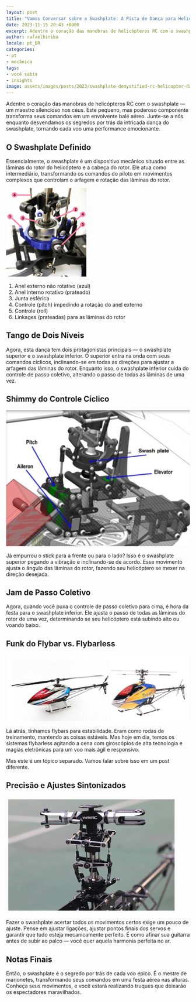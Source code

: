 ```yaml
---
layout: post
title: "Vamos Conversar sobre o Swashplate: A Pista de Dança para Helicópteros RC"
date: 2023-11-15 20:43 +0000
excerpt: Adentre o coração das manobras de helicópteros RC com o swashplate — um maestro silencioso nos céus. Este pequeno, mas poderoso componente transforma seus comandos em um envolvente balé aéreo. Junte-se a nós enquanto desvendamos os segredos por trás da intricada dança do swashplate, tornando cada voo uma performance emocionante.
author: rafaelbiriba
locale: pt_BR
categories:
- pt
- mecânica
tags:
- você sabia
- insights
image: assets/images/posts/2023/swashplate-demystified-rc-helicopter-dance/swashplates.jpg
---
```


Adentre o coração das manobras de helicópteros RC com o swashplate — um maestro silencioso nos céus. Este pequeno, mas poderoso componente transforma seus comandos em um envolvente balé aéreo. Junte-se a nós enquanto desvendamos os segredos por trás da intricada dança do swashplate, tornando cada voo uma performance emocionante.

## O Swashplate Definido

Essencialmente, o swashplate é um dispositivo mecânico situado entre as lâminas do rotor do helicóptero e a cabeça do rotor. Ele atua como intermediário, transformando os comandos do piloto em movimentos complexos que controlam o arfagem e rotação das lâminas do rotor.

![Swashplate em um helicóptero controlado por rádio.](/assets/images/posts/2023/swashplate-demystified-rc-helicopter-dance/wikipedia-swashplate.png)

1. Anel externo não rotativo (azul)
2. Anel interno rotativo (prateado)
3. Junta esférica
4. Controle (pitch) impedindo a rotação do anel externo
5. Controle (roll)
6. Linkages (prateadas) para as lâminas do rotor

## Tango de Dois Níveis

Agora, esta dança tem dois protagonistas principais — o swashplate superior e o swashplate inferior. O superior entra na onda com seus comandos cíclicos, inclinando-se em todas as direções para ajustar a arfagem das lâminas do rotor. Enquanto isso, o swashplate inferior cuida do controle de passo coletivo, alterando o passo de todas as lâminas de uma vez.

## Shimmy do Controle Cíclico

![Servos do Swashplate](/assets/images/posts/2023/swashplate-demystified-rc-helicopter-dance/swashplate-servos.jpg)

Já empurrou o stick para a frente ou para o lado? Isso é o swashplate superior pegando a vibração e inclinando-se de acordo. Esse movimento ajusta o ângulo das lâminas do rotor, fazendo seu helicóptero se mexer na direção desejada.

## Jam de Passo Coletivo

Agora, quando você puxa o controle de passo coletivo para cima, é hora da festa para o swashplate inferior. Ele ajusta o passo de todas as lâminas do rotor de uma vez, determinando se seu helicóptero está subindo alto ou voando baixo.

## Funk do Flybar vs. Flybarless

![Flybar vs. Flybarless](/assets/images/posts/2023/swashplate-demystified-rc-helicopter-dance/flybar-flybarless.jpg)

Lá atrás, tínhamos flybars para estabilidade. Eram como rodas de treinamento, mantendo as coisas estáveis. Mas hoje em dia, temos os sistemas flybarless agitando a cena com giroscópios de alta tecnologia e magias eletrônicas para um voo mais ágil e responsivo.

Mas este é um tópico separado. Vamos falar sobre isso em um post diferente.

## Precisão e Ajustes Sintonizados

![Ligações do Swashplate](/assets/images/posts/2023/swashplate-demystified-rc-helicopter-dance/swashplate.jpg)

Fazer o swashplate acertar todos os movimentos certos exige um pouco de ajuste. Pense em ajustar ligações, ajustar pontos finais dos servos e garantir que tudo esteja mecanicamente perfeito. É como afinar sua guitarra antes de subir ao palco — você quer aquela harmonia perfeita no ar.

## Notas Finais

Então, o swashplate é o segredo por trás de cada voo épico. É o mestre de marionetes, transformando seus comandos em uma festa aérea nas alturas. Conheça seus movimentos, e você estará realizando truques que deixarão os espectadores maravilhados.
